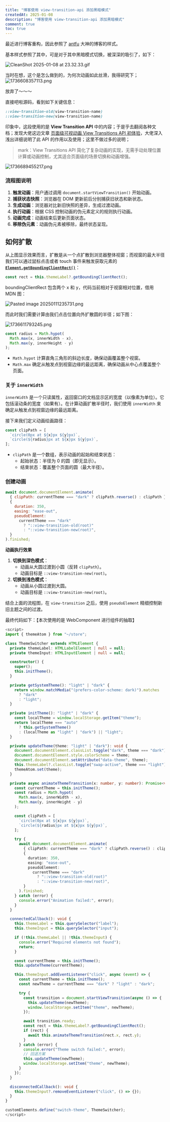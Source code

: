```yaml
---
title: "博客使用 view-transition-api 添加黑暗模式"
createdAt: 2025-01-08
description: "博客使用 view-transition-api 添加黑暗模式"
comment: true
toc: true
---
```


最近进行博客重构，因此参照了 [antfu](https://antfu.me/) 大神的博客的样式。

基本样式参照了其中，可是对于其中黑暗模式切换，被深深的吸引了，如下：

![CleanShot 2025-01-08 at 23.32.33.gif](https://home.matrixpunk.com:9800/i/2025/01/08/677e9ae05ca6f.gif)

当时在想，这个是怎么做到的，为何次动画如此丝滑，我得研究下；
![1736608357113.png](https://home.matrixpunk.com:9800/i/2025/01/11/67828a6c00acf.png)

放弃了～～～

直接吧啦源码，看到如下关键信息：

```css
::view-transition-old(view-transition-name)
::view-transition-new(view-transition-name)
```

印象中，这段使用的是 **View Transition API** 中的内容；于是乎去翻阅各种文档；发现大佬这边文章 [页面级可视动画 View Transitions API 初体验](https://arc.net/l/quote/lnuwtrci)，大佬深入浅出详细说明了此 API 的作用以及使用；这里不做过多的说明；

> mark：View Transitions API 简化了复杂动画的实现，无需手动处理位置计算或动画控制，尤其适合页面级的场景切换和动画增强。

![1736689455217.png](https://home.matrixpunk.com:9800/i/2025/01/12/6783c733778da.png)

### 流程图说明

1. **触发动画**：用户通过调用 `document.startViewTransition()` 开始动画。
2. **捕获状态快照**：浏览器在 DOM 更新前后分别捕获旧状态和新状态。
3. **生成动画**：浏览器对比新旧快照的差异，生成过渡动画。
4. **执行动画**：根据 CSS 控制动画的伪元素定义的规则执行动画。
5. **动画完成**：动画结束后更新页面状态。
6. **移除伪元素**：动画伪元素被移除，最终状态呈现。

## 如何扩散

从上图显示效果而言，扩散是从一个点扩散到浏览器整体视窗；而视窗的最大半径我们可以通过鼠标点击或者 touch 事件来触发获取元素的 [**`Element.getBoundingClientRect()`**](https://developer.mozilla.org/zh-CN/docs/Web/API/Element/getBoundingClientRect)：

```js
const rect = this.themeLabel?.getBoundingClientRect();
```

boundingClientRect 包含两个 x 和 y，代码当前相对于视窗相对位置，借用 MDN 图：

![Pasted image 20250111235731.png](https://developer.mozilla.org/en-US/docs/Web/API/Element/getBoundingClientRect/element-box-diagram.png)

而此时我们需要计算由我们点击位置向外扩散圆的半径；如下图：

![1736611793245.png](https://home.matrixpunk.com:9800/i/2025/01/12/678297d3cd958.png)

```js
const radius = Math.hypot(
  Math.max(x, innerWidth - x),
  Math.max(y, innerHeight - y)
);
```

- `Math.hypot` 计算直角三角形的斜边长度，确保动画覆盖整个视窗。
- `Math.max` 确定从触发点到视窗边缘的最远距离，确保动画从中心点覆盖整个页面。

### 关于 `innerWidth`

`innerWidth` 是一个只读属性，返回窗口的文档显示区的宽度（以像素为单位）。它包括滚动条的宽度（如果有）。在计算动画扩散半径时，我们使用 `innerWidth` 来确定从触发点到视窗边缘的最远距离。

接下来我们定义动画绘画路径：

```js
const clipPath = [
  `circle(0px at ${x}px ${y}px)`,
  `circle(${radius}px at ${x}px ${y}px)`,
];
```

- `clipPath` 是一个数组，表示动画的起始和结束状态：
  - 起始状态：半径为 0 的圆（即无显示）。
  - 结束状态：覆盖整个页面的圆（最大半径）。

### 创建动画

```javascript
await document.documentElement.animate(
  { clipPath: currentTheme === "dark" ? clipPath.reverse() : clipPath },
  {
    duration: 350,
    easing: "ease-out",
    pseudoElement:
      currentTheme === "dark"
        ? "::view-transition-old(root)"
        : "::view-transition-new(root)",
  }
).finished;
```

**动画执行效果**

1. **切换到深色模式**：
   - 动画从大圆过渡到小圆（反转 `clipPath`）。
   - 动画目标是 `::view-transition-new(root)`。
2. **切换到浅色模式**：
   - 动画从小圆过渡到大圆。
   - 动画目标是 `::view-transition-new(root)`。

结合上面的流程图，在 `view-transition` 之后，使用 `pseudoElement` 精细控制新旧主题之间的过渡。

最终代码如下：【本次使用的是 WebComponent 进行组件的抽取】

```typescript
<script>
import { themeAtom } from "~/store";

class ThemeSwitcher extends HTMLElement {
  private themeLabel: HTMLLabelElement | null = null;
  private themeInput: HTMLInputElement | null = null;

  constructor() {
    super();
    this.initTheme();
  }

  private getSystemTheme(): "light" | "dark" {
    return window.matchMedia("(prefers-color-scheme: dark)").matches
      ? "dark"
      : "light";
  }

  private initTheme(): "light" | "dark" {
    const localTheme = window.localStorage.getItem("theme");
    return localTheme === "auto"
      ? this.getSystemTheme()
      : (localTheme as "light" | "dark") || "light";
  }

  private updateTheme(theme: "light" | "dark"): void {
    document.documentElement.classList.toggle("dark", theme === "dark");
    document.documentElement.style.colorScheme = theme;
    document.documentElement.setAttribute("data-theme", theme);
    this.themeLabel?.classList.toggle("swap-active", theme === "light");
    themeAtom.set(theme);
  }

  private async animateThemeTransition(x: number, y: number): Promise<void> {
    const currentTheme = this.initTheme();
    const radius = Math.hypot(
      Math.max(x, innerWidth - x),
      Math.max(y, innerHeight - y)
    );

    const clipPath = [
      `circle(0px at ${x}px ${y}px)`,
      `circle(${radius}px at ${x}px ${y}px)`,
    ];

    try {
      await document.documentElement.animate(
        { clipPath: currentTheme === "dark" ? clipPath.reverse() : clipPath },
        {
          duration: 350,
          easing: "ease-out",
          pseudoElement:
            currentTheme === "dark"
              ? "::view-transition-old(root)"
              : "::view-transition-new(root)",
        }
      ).finished;
    } catch (error) {
      console.error("Animation failed:", error);
    }
  }

  connectedCallback(): void {
    this.themeLabel = this.querySelector("label");
    this.themeInput = this.querySelector("input");

    if (!this.themeLabel || !this.themeInput) {
      console.error("Required elements not found");
      return;
    }

    const currentTheme = this.initTheme();
    this.updateTheme(currentTheme);

    this.themeInput.addEventListener("click", async (event) => {
      const currentTheme = this.initTheme();
      const newTheme = currentTheme === "dark" ? "light" : "dark";

      try {
        const transition = document.startViewTransition(async () => {
          this.updateTheme(newTheme);
          window.localStorage.setItem("theme", newTheme);
        });

        await transition.ready;
        const rect = this.themeLabel?.getBoundingClientRect();
        if (rect) {
          await this.animateThemeTransition(rect.x, rect.y);
        }
      } catch (error) {
        console.error("Theme switch failed:", error);
        // 回退方案
        this.updateTheme(newTheme);
        window.localStorage.setItem("theme", newTheme);
      }
    });
  }

  disconnectedCallback(): void {
    this.themeInput?.removeEventListener("click", () => {});
  }
}

customElements.define("switch-theme", ThemeSwitcher);
</script>
```

